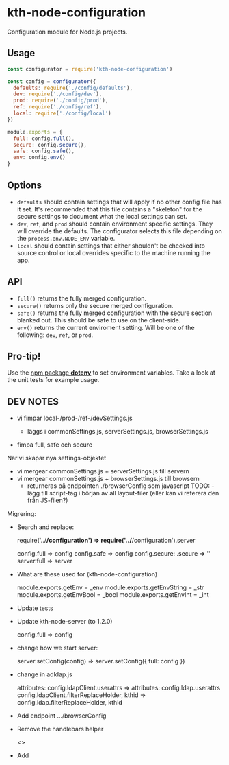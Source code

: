 # kth-node-configuration

Configuration module for Node.js projects.

## Usage

```javascript
const configurator = require('kth-node-configuration')

const config = configurator({
  defaults: require('./config/defaults'),
  dev: require('./config/dev'),
  prod: require('./config/prod'),
  ref: require('./config/ref'),
  local: require('./config/local')
})

module.exports = {
  full: config.full(),
  secure: config.secure(),
  safe: config.safe(),
  env: config.env()
}
```

## Options

- `defaults` should contain settings that will apply if no other config
  file has it set. It's recommended that this file contains a "skeleton"
  for the secure settings to document what the local settings can set.
- `dev`, `ref`, and `prod` should contain environment specific settings.
  They will override the defaults. The configurator selects this file
  depending on the `process.env.NODE_ENV` variable.
- `local` should contain settings that either shouldn't be checked into
  source control or local overrides specific to the machine running the
  app.   

## API

- `full()` returns the fully merged configuration.
- `secure()` returns only the secure merged configuration.
- `safe()` returns the fully merged configuration with the secure
  section blanked out. This should be safe to use on the client-side.
- `env()` returns the current enviroment setting. Will be one of the
  following: `dev`, `ref`, or `prod`.

## Pro-tip!

Use the [npm package __dotenv__][dotenv] to set environment variables.
Take a look at the unit tests for example usage.

[dotenv]: https://www.npmjs.com/package/dotenv

## DEV NOTES ##

- vi fimpar local-/prod-/ref-/devSettings.js
  - läggs i commonSettings.js, serverSettings.js, browserSettings.js

- fimpa full, safe och secure

När vi skapar nya settings-objektet
- vi mergear commonSettings.js + serverSettings.js till servern
- vi mergear commonSettings.js + browserSettings.js till browsern
  - returneras på endpointen ./browserConfig som javascript
  TODO: - lägg till script-tag i början av all layout-filer
    (eller kan vi referera den från JS-filen?)

Migrering:

- Search and replace:

  require('../**/configuration') => require('../**/configuration').server

  config.full => config
  config.safe => config
  config.secure: .secure => ''
  server.full => server

- What are these used for (kth-node-configuration)

  module.exports.getEnv = _env
  module.exports.getEnvString = _str
  module.exports.getEnvBool = _bool
  module.exports.getEnvInt = _int

- Update tests

- Update kth-node-server (to 1.2.0)

  config.full => config

- change how we start server:

    server.setConfig(config) => server.setConfig({ full: config })

- change in adldap.js

  attributes: config.ldapClient.userattrs => attributes: config.ldap.userattrs
  config.ldapClient.filterReplaceHolder, kthid => config.ldap.filterReplaceHolder, kthid

- Add endpoint .../browserConfig
- Remove the handlebars helper

  <<globalSettingsForBrowserJS>>

- Add 

